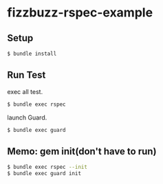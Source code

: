 fizzbuzz-rspec-example
================

Setup
-----
```sh
$ bundle install
```

Run Test 
------
exec all test.
```sh
$ bundle exec rspec
```

launch Guard. 
```sh
$ bundle exec guard 
```

Memo: gem init(don't have to run)
------
```sh
$ bundle exec rspec --init
$ bundle exec guard init
```
